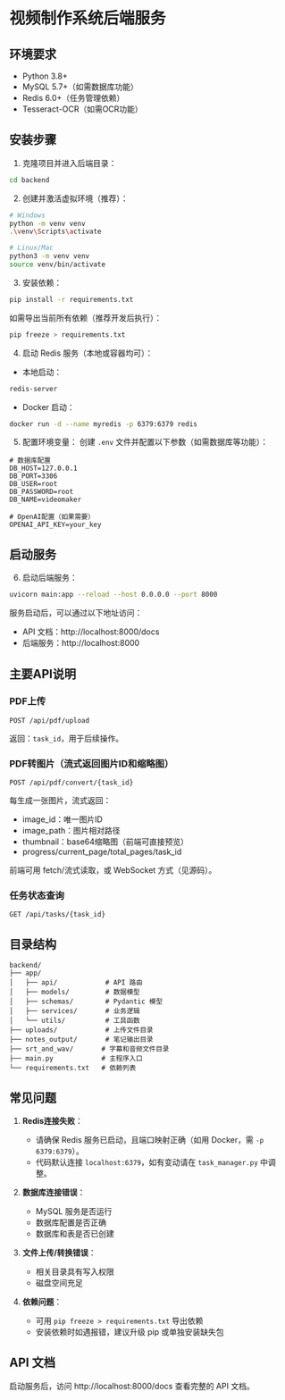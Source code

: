 # 视频制作系统后端服务

## 环境要求

- Python 3.8+
- MySQL 5.7+（如需数据库功能）
- Redis 6.0+（任务管理依赖）
- Tesseract-OCR（如需OCR功能）

## 安装步骤

1. 克隆项目并进入后端目录：
```bash
cd backend
```

2. 创建并激活虚拟环境（推荐）：
```bash
# Windows
python -m venv venv
.\venv\Scripts\activate

# Linux/Mac
python3 -m venv venv
source venv/bin/activate
```

3. 安装依赖：
```bash
pip install -r requirements.txt
```

如需导出当前所有依赖（推荐开发后执行）：
```bash
pip freeze > requirements.txt
```

4. 启动 Redis 服务（本地或容器均可）：
- 本地启动：
```bash
redis-server
```
- Docker 启动：
```bash
docker run -d --name myredis -p 6379:6379 redis
```

5. 配置环境变量：
创建 `.env` 文件并配置以下参数（如需数据库等功能）：
```env
# 数据库配置
DB_HOST=127.0.0.1
DB_PORT=3306
DB_USER=root
DB_PASSWORD=root
DB_NAME=videomaker

# OpenAI配置（如果需要）
OPENAI_API_KEY=your_key
```

## 启动服务

6. 启动后端服务：
```bash
uvicorn main:app --reload --host 0.0.0.0 --port 8000
```

服务启动后，可以通过以下地址访问：
- API 文档：http://localhost:8000/docs
- 后端服务：http://localhost:8000

## 主要API说明

### PDF上传
```
POST /api/pdf/upload
```
返回：`task_id`，用于后续操作。

### PDF转图片（流式返回图片ID和缩略图）
```
POST /api/pdf/convert/{task_id}
```
每生成一张图片，流式返回：
- image_id：唯一图片ID
- image_path：图片相对路径
- thumbnail：base64缩略图（前端可直接预览）
- progress/current_page/total_pages/task_id

前端可用 fetch/流式读取，或 WebSocket 方式（见源码）。

### 任务状态查询
```
GET /api/tasks/{task_id}
```

## 目录结构

```
backend/
├── app/
│   ├── api/            # API 路由
│   ├── models/         # 数据模型
│   ├── schemas/        # Pydantic 模型
│   ├── services/       # 业务逻辑
│   └── utils/          # 工具函数
├── uploads/            # 上传文件目录
├── notes_output/       # 笔记输出目录
├── srt_and_wav/       # 字幕和音频文件目录
├── main.py            # 主程序入口
└── requirements.txt   # 依赖列表
```

## 常见问题

1. **Redis连接失败**：
   - 请确保 Redis 服务已启动，且端口映射正确（如用 Docker，需 `-p 6379:6379`）。
   - 代码默认连接 `localhost:6379`，如有变动请在 `task_manager.py` 中调整。

2. **数据库连接错误**：
   - MySQL 服务是否运行
   - 数据库配置是否正确
   - 数据库和表是否已创建

3. **文件上传/转换错误**：
   - 相关目录具有写入权限
   - 磁盘空间充足

4. **依赖问题**：
   - 可用 `pip freeze > requirements.txt` 导出依赖
   - 安装依赖时如遇报错，建议升级 pip 或单独安装缺失包

## API 文档

启动服务后，访问 http://localhost:8000/docs 查看完整的 API 文档。
